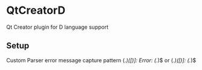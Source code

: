 QtCreatorD
==========

Qt Creator plugin for D language support

Setup
-----
Custom Parser error message capture pattern 
(.*)[(](\d+)[)]: Error: (.*)$
or
(.*)[(](\d+)[)]: (.*)$